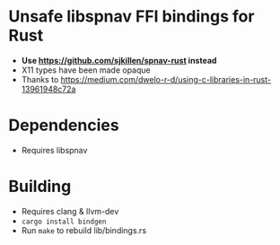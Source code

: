 # Unsafe libspnav FFI bindings for Rust
- **Use https://github.com/sjkillen/spnav-rust instead**
- X11 types have been made opaque
- Thanks to https://medium.com/dwelo-r-d/using-c-libraries-in-rust-13961948c72a

# Dependencies
- Requires libspnav

# Building
- Requires clang & llvm-dev
- `cargo install bindgen`
- Run `make` to rebuild lib/bindings.rs
